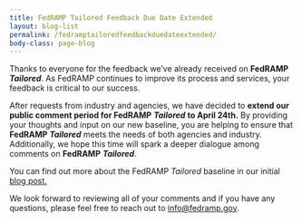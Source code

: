```yaml
---
title: FedRAMP Tailored Feedback Due Date Extended
layout: blog-list
permalink: /fedramptailoredfeedbackduedateextended/
body-class: page-blog
---
```

Thanks to everyone for the feedback we’ve already received on **FedRAMP** **_Tailored_**. As FedRAMP continues to improve its process and services, your feedback is critical to our success.

After requests from industry and agencies, we have decided to **extend our public comment period for FedRAMP** **_Tailored_** **to April 24th.** By providing your thoughts and input on our new baseline, you are helping to ensure that **FedRAMP** **_Tailored_** meets the needs of both agencies and industry. Additionally, we hope this time will spark a deeper dialogue among comments on **FedRAMP** **_Tailored_**.

You can find out more about the FedRAMP <em>Tailored</em> baseline in our initial [blog post.](https://www.fedramp.gov/launching-a-fedramp-tailored-baseline/)

We look forward to reviewing all of your comments and if you have any questions, please feel free to reach out to [info@fedramp.gov](mailto:info@fedramp.gov).
